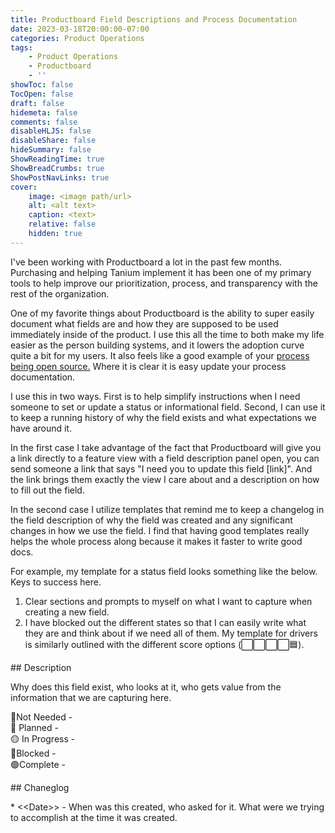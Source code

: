 ```yaml
---
title: Productboard Field Descriptions and Process Documentation
date: 2023-03-18T20:00:00-07:00
categories: Product Operations
tags:
    - Product Operations
    - Productboard
    - ''
showToc: false
TocOpen: false
draft: false
hidemeta: false
comments: false
disableHLJS: false
disableShare: false
hideSummary: false
ShowReadingTime: true
ShowBreadCrumbs: true
ShowPostNavLinks: true
cover:
    image: <image path/url>
    alt: <alt text>
    caption: <text>
    relative: false
    hidden: true
---
```

I've been working with Productboard a lot in the past few months. Purchasing and helping Tanium implement it has been one of my primary tools to help improve our prioritization, process, and transparency with the rest of the organization.

One of my favorite things about Productboard is the ability to super easily document what fields are and how they are supposed to be used immediately inside of the product. I use this all the time to both make my life easier as the person building systems, and it lowers the adoption curve quite a bit for my users. It also feels like a good example of your [process being open source.](https://www.rubick.com/engineering-handbook/) Where it is clear it is easy update your process documentation.

<!--more-->

I use this in two ways. First is to help simplify instructions when I need someone to set or update a status or informational field. Second, I can use it to keep a running history of why the field exists and what expectations we have around it.

In the first case I take advantage of the fact that Productboard will give you a link directly to a feature view with a field description panel open, you can send someone a link that says "I need you to update this field \[link\]". And the link brings them exactly the view I care about and a description on how to fill out the field.

In the second case I utilize templates that remind me to keep a changelog in the field description of why the field was created and any significant changes in how we use the field. I find that having good templates really helps the whole process along because it makes it faster to write good docs.

For example, my template for a status field looks something like the below. Keys to success here.

1. Clear sections and prompts to myself on what I want to capture when creating a new field.
2. I have blocked out the different states so that I can easily write what they are and think about if we need all of them. My template for drivers is similarly outlined with the different score options (⬜⬜⬜⬜🟦).

\## Description

Why does this field exist, who looks at it, who gets value from the information that we are capturing here.&nbsp;

🔘Not Needed -<br>🔵 Planned -<br>🟡 In Progress -<br>🔴Blocked -<br>🟢Complete -

\## Chaneglog

\* &lt;&lt;Date&gt;&gt; - When was this created, who asked for it. What were we trying to accomplish at the time it was created.